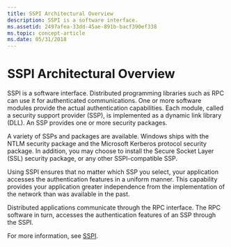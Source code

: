 ```yaml
---
title: SSPI Architectural Overview
description: SSPI is a software interface.
ms.assetid: 2497afea-33dd-45ae-891b-bacf390ef338
ms.topic: concept-article
ms.date: 05/31/2018
---
```


# SSPI Architectural Overview

SSPI is a software interface. Distributed programming libraries such as RPC can use it for authenticated communications. One or more software modules provide the actual authentication capabilities. Each module, called a security support provider (SSP), is implemented as a dynamic link library (DLL). An SSP provides one or more security packages.

A variety of SSPs and packages are available. Windows ships with the NTLM security package and the Microsoft Kerberos protocol security package. In addition, you may choose to install the Secure Socket Layer (SSL) security package, or any other SSPI-compatible SSP.

Using SSPI ensures that no matter which SSP you select, your application accesses the authentication features in a uniform manner. This capability provides your application greater independence from the implementation of the network than was available in the past.

Distributed applications communicate through the RPC interface. The RPC software in turn, accesses the authentication features of an SSP through the SSPI.

For more information, see [SSPI](/windows/desktop/SecAuthN/sspi).

 

 
